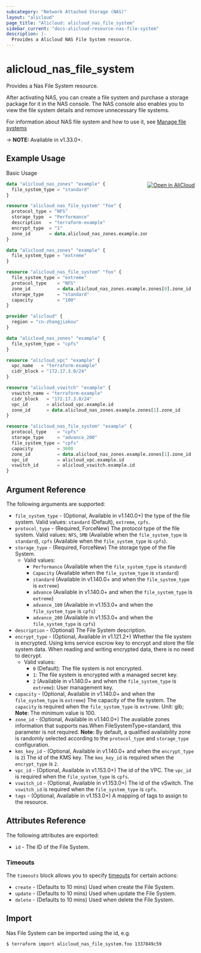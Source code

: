 ```yaml
---
subcategory: "Network Attached Storage (NAS)"
layout: "alicloud"
page_title: "Alicloud: alicloud_nas_file_system"
sidebar_current: "docs-alicloud-resource-nas-file-system"
description: |-
  Provides a Alicloud NAS File System resource.
---
```


# alicloud_nas_file_system

Provides a Nas File System resource.

After activating NAS, you can create a file system and purchase a storage package for it in the NAS console. The NAS console also enables you to view the file system details and remove unnecessary file systems.

For information about NAS file system and how to use it, see [Manage file systems](https://www.alibabacloud.com/help/doc-detail/27530.htm)

-> **NOTE:** Available in v1.33.0+.

## Example Usage
<div class="oics-button" style="float: right;margin: 0 0 -40px 0;">
  <a href="https://api.aliyun.com/api-tools/terraform?resource=alicloud_nas_file_system&exampleId=f5f5e208-95b8-0c3e-c75b-1e859e5cc773ab263762&activeTab=example&spm=docs.r.nas_file_system.0.f5f5e20895" target="_blank">
    <img alt="Open in AliCloud" src="https://img.alicdn.com/imgextra/i1/O1CN01hjjqXv1uYUlY56FyX_!!6000000006049-55-tps-254-36.svg" style="max-height: 44px; margin: 32px auto; max-width: 100%;">
  </a>
</div>

Basic Usage

```terraform
data "alicloud_nas_zones" "example" {
  file_system_type = "standard"
}

resource "alicloud_nas_file_system" "foo" {
  protocol_type = "NFS"
  storage_type  = "Performance"
  description   = "terraform-example"
  encrypt_type  = "1"
  zone_id       = data.alicloud_nas_zones.example.zones[0].zone_id
}
```

```terraform
data "alicloud_nas_zones" "example" {
  file_system_type = "extreme"
}

resource "alicloud_nas_file_system" "foo" {
  file_system_type = "extreme"
  protocol_type    = "NFS"
  zone_id          = data.alicloud_nas_zones.example.zones[0].zone_id
  storage_type     = "standard"
  capacity         = "100"
}
```

```terraform
provider "alicloud" {
  region = "cn-zhangjiakou"
}

data "alicloud_nas_zones" "example" {
  file_system_type = "cpfs"
}

resource "alicloud_vpc" "example" {
  vpc_name   = "terraform-example"
  cidr_block = "172.17.3.0/24"
}

resource "alicloud_vswitch" "example" {
  vswitch_name = "terraform-example"
  cidr_block   = "172.17.3.0/24"
  vpc_id       = alicloud_vpc.example.id
  zone_id      = data.alicloud_nas_zones.example.zones[1].zone_id
}

resource "alicloud_nas_file_system" "example" {
  protocol_type    = "cpfs"
  storage_type     = "advance_200"
  file_system_type = "cpfs"
  capacity         = 3600
  zone_id          = data.alicloud_nas_zones.example.zones[1].zone_id
  vpc_id           = alicloud_vpc.example.id
  vswitch_id       = alicloud_vswitch.example.id
}
```

## Argument Reference

The following arguments are supported:
* `file_system_type` - (Optional, Available in v1.140.0+) the type of the file system. 
                                    Valid values:
                                    `standard` (Default),
                                    `extreme`,
                                    `cpfs`.
* `protocol_type` - (Required, ForceNew) The protocol type of the file system.
                               Valid values:
                                     `NFS`,
                                     `SMB` (Available when the `file_system_type` is `standard`),
                                     `cpfs` (Available when the `file_system_type` is `cpfs`).
* `storage_type` - (Required, ForceNew) The storage type of the file System. 
  * Valid values: 
    * `Performance` (Available when the `file_system_type` is `standard`)
    * `Capacity` (Available when the `file_system_type` is `standard`)
    * `standard` (Available in v1.140.0+ and when the `file_system_type` is `extreme`)
    * `advance` (Available in v1.140.0+ and when the `file_system_type` is `extreme`)
    * `advance_100` (Available in v1.153.0+ and when the `file_system_type` is `cpfs`)
    * `advance_200` (Available in v1.153.0+ and when the `file_system_type` is `cpfs`)
* `description` - (Optional) The File System description.
* `encrypt_type` - (Optional, Available in v1.121.2+) Whether the file system is encrypted. Using kms service escrow key to encrypt and store the file system data. When reading and writing encrypted data, there is no need to decrypt. 
  * Valid values:
    * `0` (Default): The file system is not encrypted. 
    * `1`: The file system is encrypted with a managed secret key.
    * `2` (Available in v1.140.0+ and when the `file_system_type` is `extreme`): User management key.
* `capacity` - (Optional, Available in v1.140.0+ and when the `file_system_type` is `extreme`) The capacity of the file system. The `capacity` is required when the `file_system_type` is `extreme`.
                            Unit: gib; **Note**: The minimum value is 100.
* `zone_id` - (Optional, Available in v1.140.0+) The available zones information that supports nas.When FileSystemType=standard, this parameter is not required. **Note:** By default, a qualified availability zone is randomly selected according to the `protocol_type` and `storage_type` configuration.
* `kms_key_id` - (Optional, Available in v1.140.0+ and when the `encrypt_type` is `2`) The id of the KMS key. The `kms_key_id` is required when the `encrypt_type` is `2`.
* `vpc_id` - (Optional, Available in v1.153.0+) The id of the VPC. The `vpc_id` is required when the `file_system_type` is `cpfs`.
* `vswitch_id` - (Optional, Available in v1.153.0+) The id of the vSwitch. The `vswitch_id` is required when the `file_system_type` is `cpfs`.
* `tags` - (Optional, Available in v1.153.0+) A mapping of tags to assign to the resource.


## Attributes Reference

The following attributes are exported:

* `id` - The ID of the File System.

### Timeouts

The `timeouts` block allows you to specify [timeouts](https://www.terraform.io/docs/configuration-0-11/resources.html#timeouts) for certain actions:

* `create` - (Defaults to 10 mins) Used when create the File System.
* `update` - (Defaults to 10 mins) Used when update the File System.
* `delete` - (Defaults to 10 mins) Used when delete the File System.

## Import

Nas File System can be imported using the id, e.g.

```shell
$ terraform import alicloud_nas_file_system.foo 1337849c59
```
